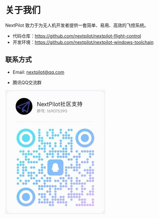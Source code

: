 # 关于我们

NextPilot 致力于为无人机开发者提供一套简单、易用、高效的飞控系统。

- 代码仓库：<https://github.com/nextpilot/nextpilot-flight-control>
- 开发环境：<https://github.com/nextpilot/nextpilot-windows-toolchain>

## 联系方式

- Email: <nextpilot@qq.com>

- 腾讯QQ交流群

![](./qq-group.jpg)


